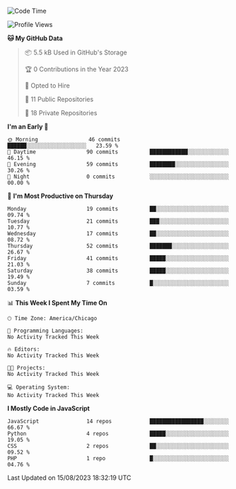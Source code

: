 <!--START_SECTION:waka-->
![Code Time](http://img.shields.io/badge/Code%20Time-17%20mins-blue)

![Profile Views](http://img.shields.io/badge/Profile%20Views-0-blue)

**🐱 My GitHub Data** 

> 📦 5.5 kB Used in GitHub's Storage 
 > 
> 🏆 0 Contributions in the Year 2023
 > 
> 💼 Opted to Hire
 > 
> 📜 11 Public Repositories 
 > 
> 🔑 18 Private Repositories 
 > 
**I'm an Early 🐤** 

```text
🌞 Morning                46 commits          ██████░░░░░░░░░░░░░░░░░░░   23.59 % 
🌆 Daytime                90 commits          ████████████░░░░░░░░░░░░░   46.15 % 
🌃 Evening                59 commits          ████████░░░░░░░░░░░░░░░░░   30.26 % 
🌙 Night                  0 commits           ░░░░░░░░░░░░░░░░░░░░░░░░░   00.00 % 
```
📅 **I'm Most Productive on Thursday** 

```text
Monday                   19 commits          ██░░░░░░░░░░░░░░░░░░░░░░░   09.74 % 
Tuesday                  21 commits          ███░░░░░░░░░░░░░░░░░░░░░░   10.77 % 
Wednesday                17 commits          ██░░░░░░░░░░░░░░░░░░░░░░░   08.72 % 
Thursday                 52 commits          ███████░░░░░░░░░░░░░░░░░░   26.67 % 
Friday                   41 commits          █████░░░░░░░░░░░░░░░░░░░░   21.03 % 
Saturday                 38 commits          █████░░░░░░░░░░░░░░░░░░░░   19.49 % 
Sunday                   7 commits           █░░░░░░░░░░░░░░░░░░░░░░░░   03.59 % 
```


📊 **This Week I Spent My Time On** 

```text
🕑︎ Time Zone: America/Chicago

💬 Programming Languages: 
No Activity Tracked This Week

🔥 Editors: 
No Activity Tracked This Week

🐱‍💻 Projects: 
No Activity Tracked This Week

💻 Operating System: 
No Activity Tracked This Week
```

**I Mostly Code in JavaScript** 

```text
JavaScript               14 repos            █████████████████░░░░░░░░   66.67 % 
Python                   4 repos             █████░░░░░░░░░░░░░░░░░░░░   19.05 % 
CSS                      2 repos             ██░░░░░░░░░░░░░░░░░░░░░░░   09.52 % 
PHP                      1 repo              █░░░░░░░░░░░░░░░░░░░░░░░░   04.76 % 
```




 Last Updated on 15/08/2023 18:32:19 UTC
<!--END_SECTION:waka-->
